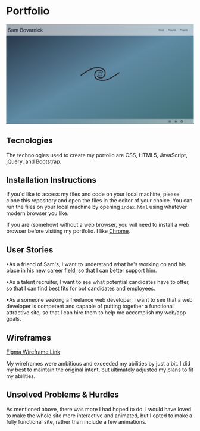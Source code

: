 # Portfolio

![Landing page screengrab](/assets/site-screengrab.png)

## Tecnologies

The technologies used to create my portolio are CSS, HTML5, JavaScript, jQuery, and Bootstrap.

## Installation Instructions

If you'd like to access my files and code on your local machine, please clone this repository and open the files in the editor of your choice. You can run the files on your local machine by opening `index.html` using whatever modern browser you like.

If you are (somehow) without a web browser, you will need to install a web browser before visiting my portfolio. I like [Chrome](https://www.google.com/chrome/?brand=CHBD&gclid=CjwKCAiAl9efBhAkEiwA4TorihsA2NcF01Tp-7OCSv9dPwm5DiMiFnu3IrbCEfG1zoQZjQlV-kuGmRoCiysQAvD_BwE&gclsrc=aw.ds).

## User Stories

•As a friend of Sam's, I want to understand what he's working on and his place in his new career field, so that I can better support him.  

•As a talent recruiter, I want to see what potential candidates have to offer, so that I can find best fits for bot candidates and employees.  

•As a someone seeking a freelance web developer, I want to see that a web developer is competent and capable of putting together a functional attractive site, so that I can hire them to help me accomplish my web/app goals.

## Wireframes

[Figma Wireframe Link](https://www.figma.com/file/ruuCFKeTG7Q6P6oCy7Arho/Portfolio?t=jpEizXnNxBDztmxR-1)

My wireframes were ambitious and exceeded my abilities by just a bit. I did my best to maintain the original intent, but ultimately adjusted my plans to fit my abilities.

## Unsolved Problems & Hurdles

As mentioned above, there was more I had hoped to do. I would have loved to make the whole site more interactive and animated, but I opted to make a fully functional site, rather than include a few animations.
